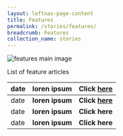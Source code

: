 ```yaml
---
layout: leftnav-page-content
title: Features
permalink: /stories/features/
breadcrumb: Features
collection_name: stories
---
```


![features main image](/images/stories/features/features-main-page.jpg)

List of feature articles

| date | loren ipsum | Click [here](/features-content-placeholder/) |
|--|--|--|
| date | **loren ipsum** | **Click [here](/features-content-placeholder/)** |
| date | **loren ipsum** | **Click here** |
| date | **loren ipsum** | **Click here** |
